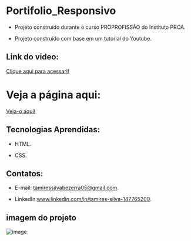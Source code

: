 # Portifolio_Responsivo
  
 - Projeto construído durante o curso PROPROFISSÃO do Instituto PROA.
   
 - Projeto construído com base em um tutorial do Youtube.

 ## Link do video:

 [Clique aqui para acessar!!](https://www.youtube.com/watch?v=3v2RUozpDVw)


  #  Veja a página aqui:
 [Veja-o aqui!](https://portf-lio-responsivo-ten.vercel.app/)
   
   
   
## Tecnologias Aprendidas:
 - HTML.
   
 - CSS.

## Contatos:
 - E-mail: tamiressilvabezerra05@gmail.com.
   
 - LinkedIn:www.linkedin.com/in/tamires-silva-147765200.

    
    
## imagem do projeto
![image](https://github.com/tamiressil/Portf-lio_Responsivo/assets/163886976/05e64ab4-9d32-4abf-9d72-29749a3de973)






